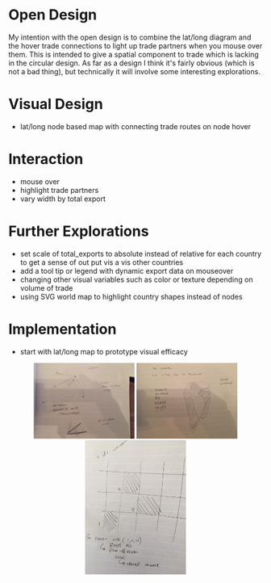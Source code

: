 # Open Design 

My intention with the open design is to combine the lat/long diagram and the hover trade connections to light up trade partners when you mouse over them. This is intended to give a spatial component to trade which is lacking in the circular design. As far as a design I think it's fairly obvious (which is not a bad thing), but technically it will involve some interesting explorations.

# Visual Design

* lat/long node based map with connecting trade routes on node hover

# Interaction

* mouse over
* highlight trade partners
* vary width by total export

# Further Explorations

* set scale of total_exports to absolute instead of relative for each country to get a sense of out put vis a vis other countries
* add a tool tip or legend with dynamic export data on mouseover
* changing other visual variables such as color or texture depending on volume of trade
* using SVG world map to highlight country shapes instead of nodes

# Implementation

* start with lat/long map to prototype visual efficacy

<p align="center">
<img src="img/lines.jpg" width=200/>
<img src="img/shape.jpg" width=200/>
<img src="img/squares.jpg" width=200/>
</p>